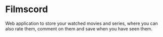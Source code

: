 # Filmscord

Web application to store your watched movies and series, where you can also rate them, comment on them and save when you have seen them.
